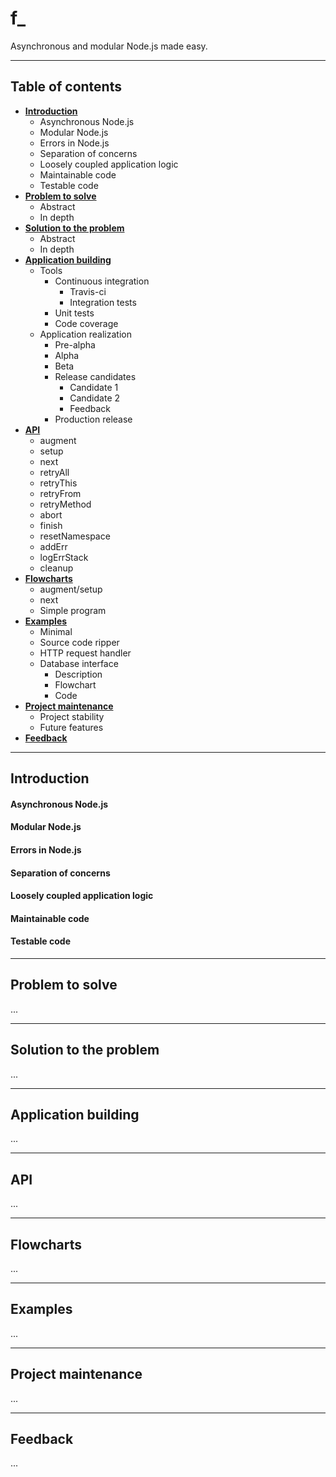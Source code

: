 # f_

Asynchronous and modular Node.js made easy.

---

## Table of contents

* **[Introduction](#introduction)**
  - Asynchronous Node.js
  - Modular Node.js
  - Errors in Node.js
  - Separation of concerns
  - Loosely coupled application logic
  - Maintainable code
  - Testable code
* **[Problem to solve](#problem-to-solve)**
  - Abstract
  - In depth
* **[Solution to the problem](#solution-to-the-problem)**
  - Abstract
  - In depth
* **[Application building](#application-building)**
  - Tools
    + Continuous integration
      * Travis-ci 
      * Integration tests
    + Unit tests
    + Code coverage
  - Application realization
    + Pre-alpha
    + Alpha
    + Beta
    + Release candidates
      * Candidate 1
      * Candidate 2
      * Feedback
    + Production release
* **[API](#api)**
  - augment
  - setup
  - next
  - retryAll
  - retryThis
  - retryFrom
  - retryMethod
  - abort
  - finish
  - resetNamespace
  - addErr
  - logErrStack
  - cleanup
* **[Flowcharts](#flowcharts)**
  - augment/setup
  - next
  - Simple program
* **[Examples](#examples)**
  - Minimal
  - Source code ripper
  - HTTP request handler
  - Database interface
    + Description
    + Flowchart
    + Code
* **[Project maintenance](#project-maintenance)**
  - Project stability
  - Future features
* **[Feedback](#feedback)**

---

## Introduction

#### Asynchronous Node.js
#### Modular Node.js
#### Errors in Node.js
#### Separation of concerns
#### Loosely coupled application logic
#### Maintainable code
#### Testable code


---

## Problem to solve

...


---

## Solution to the problem

...


---

## Application building

...


---

## API

...


---

## Flowcharts

...


---

## Examples

...


---

## Project maintenance

...


---

## Feedback

...